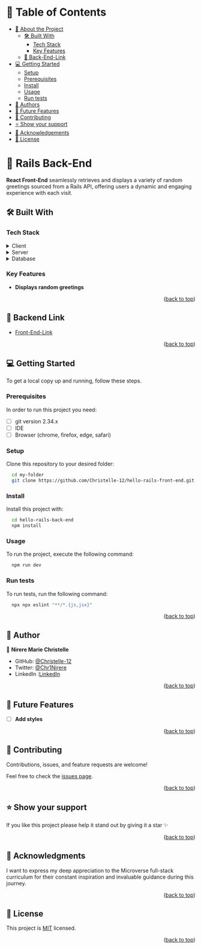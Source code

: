 # 📗 Table of Contents

- [📖 About the Project](#about-project)
  - [🛠 Built With](#built-with)
    - [Tech Stack](#tech-stack)
    - [Key Features](#key-features)
  - [🚀 Back-End-Link](#backend-link)
- [💻 Getting Started](#getting-started)
  - [Setup](#setup)
  - [Prerequisites](#prerequisites)
  - [Install](#install)
  - [Usage](#usage)
  - [Run tests](#run-tests)
- [👥 Authors](#authors)
- [🔭 Future Features](#future-features)
- [🤝 Contributing](#contributing)
- [⭐️ Show your support](#support)
- [🙏 Acknowledgements](#acknowledgements)
- [📝 License](#license)


# 📖 Rails Back-End <a name="about-project"></a>

**React Front-End** seamlessly retrieves and displays a variety of random greetings sourced from a Rails API, offering users a dynamic and engaging experience with each visit.
## 🛠 Built With <a name="built-with"></a>

### Tech Stack <a name="tech-stack"></a>

<details>
  <summary>Client</summary>
  <ul>
    <li><a href="https://guides.rubyonrails.org/getting_started.html">Rails</a></li>
  </ul>
</details>

<details>
<summary>Server</summary>
  <ul>
    <li><a href="https://guides.rubyonrails.org/">Rails</a></li>
  </ul>
</details>

<details>
<summary>Database</summary>
  <ul>
    <li><a href="https://www.pgsclusters.com/">PostgreSQL</a></li>
  </ul>
</details>

### Key Features <a name="key-features"></a>

- **Displays random greetings**

<p align="right">(<a href="#readme-top">back to top</a>)</p>

## 🚀 Backend Link <a name="backend-link"></a>

- [Front-End-Link](https://github.com/Christelle-12/hello-rails-front-end.git)

<p align="right">(<a href="#readme-top">back to top</a>)</p>

## 💻 Getting Started <a name="getting-started"></a>

To get a local copy up and running, follow these steps.

### Prerequisites

In order to run this project you need:

- [ ] git version 2.34.x
- [ ] IDE
- [ ] Browser (chrome, firefox, edge, safari)

### Setup

Clone this repository to your desired folder:

```sh
  cd my-folder
  git clone https://github.com/Christelle-12/hello-rails-front-end.git
```

### Install

Install this project with:


```sh
  cd hello-rails-back-end
  npm install
```

### Usage

To run the project, execute the following command:

```sh
  npm run dev
```

### Run tests

To run tests, run the following command:

```sh
  npx npx eslint "**/*.{js,jsx}"
```

<p align="right">(<a href="#readme-top">back to top</a>)</p>

## 👥 Author <a name="authors"></a>

👤 **Nirere Marie Christelle**

- GitHub: [@Christelle-12](https://github.com/Christelle-12)
- Twitter: [@Chr1Nirere](https://twitter.com/Chr1Nirere)
- LinkedIn :[LinkedIn](https://www.linkedin.com/in/nirere-marie-christelle-9b139823b/)

<p align="right">(<a href="#readme-top">back to top</a>)</p>

## 🔭 Future Features <a name="future-features"></a>

- [ ] **Add styles**

<p align="right">(<a href="#readme-top">back to top</a>)</p>

## 🤝 Contributing <a name="contributing"></a>

Contributions, issues, and feature requests are welcome!

Feel free to check the [issues page](https://github.com/Christelle-12/hello-rails-front-end/issues).

<p align="right">(<a href="#readme-top">back to top</a>)</p>

## ⭐️ Show your support <a name="support"></a>
If you like this project please help it stand out by giving it a star ✨

<p align="right">(<a href="#readme-top">back to top</a>)</p>

## 🙏 Acknowledgments <a name="acknowledgements"></a>

I want to express my deep appreciation to the Microverse full-stack curriculum for their constant inspiration and invaluable guidance during this journey.

<p align="right">(<a href="#readme-top">back to top</a>)</p>

## 📝 License <a name="license"></a>

This project is [MIT]() licensed.

<p align="right">(<a href="#readme-top">back to top</a>)</p>

